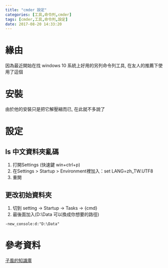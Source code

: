 ```yaml
---
title: "cmder 設定"
categories: [工具,命令列,cmder]
tags: [cmder,工具,命令列,設定]
date: 2017-08-20 14:33:20
---
```


# 緣由
因為最近開始在找 windows 10 系統上好用的另列命令列工具, 在友人的推薦下使用了這個

# 安裝
由於他的安裝只是把它解壓縮而已, 在此就不多說了

# 設定
## ls 中文資料夾亂碼
1. 打開Settings (快速鍵 win+ctrl+p)
2. 在Settings > Startup > Environment裡加入：set LANG=zh_TW.UTF8
3. 重開

## 更改初始資料夾
1. 切到 setting -> Startup -> Tasks -> {cmd}
2. 最後面加入(D:\Data 可以換成你想要的路徑)
```
-new_console:d:"D:\Data"
```
# 參考資料
[子風的知識庫](http://zwindr.blogspot.tw/2016/01/cmder-setting-1.html)


